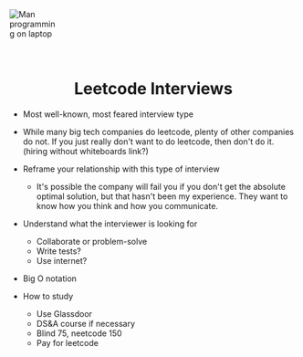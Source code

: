 <img style="margin: 0 auto; max-width:5rem; margin-bottom: 2rem" alt="Man programming on laptop" src="/leet.svg" />

<h1 style="text-align: center">Leetcode Interviews</h1>

- Most well-known, most feared interview type
- While many big tech companies do leetcode, plenty of other companies do not. If you just really don't want to do leetcode, then don't do it. (hiring without whiteboards link?)
- Reframe your relationship with this type of interview
  - It's possible the company will fail you if you don't get the absolute optimal solution, but that hasn't been my experience. They want to know how you think and how you communicate.
- Understand what the interviewer is looking for

  - Collaborate or problem-solve
  - Write tests?
  - Use internet?

- Big O notation

- How to study
  - Use Glassdoor
  - DS&A course if necessary
  - Blind 75, neetcode 150
  - Pay for leetcode
